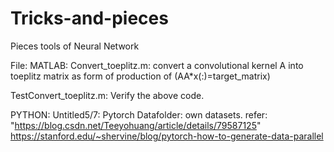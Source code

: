 # Tricks-and-pieces
Pieces tools of Neural Network

File:
MATLAB:
Convert_toeplitz.m: convert a convolutional kernel A into toeplitz matrix as form of production of (AA*x(:)=target_matrix)

TestConvert_toeplitz.m: Verify the above code.



PYTHON:
Untitled5/7: Pytorch Datafolder: own datasets. refer: "https://blog.csdn.net/Teeyohuang/article/details/79587125"
    https://stanford.edu/~shervine/blog/pytorch-how-to-generate-data-parallel
